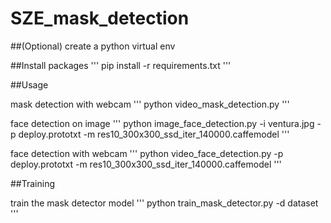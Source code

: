 # SZE_mask_detection
##(Optional)
create a python virtual env

##Install packages
'''
pip install -r requirements.txt
'''

##Usage

mask detection with webcam
'''
python video_mask_detection.py
'''

face detection on image
'''
python image_face_detection.py -i ventura.jpg -p deploy.prototxt -m res10_300x300_ssd_iter_140000.caffemodel
'''

face detection with webcam
'''
python video_face_detection.py -p deploy.prototxt -m res10_300x300_ssd_iter_140000.caffemodel
'''

##Training

train the mask detector model
'''
python train_mask_detector.py -d dataset
'''


